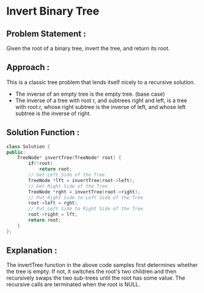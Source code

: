 # Invert Binary Tree 

## Problem Statement :
Given the root of a binary tree, invert the tree, and return its root.

## Approach :
This is a classic tree problem that lends itself nicely to a recursive solution.
* The inverse of an empty tree is the empty tree. (base case)
* The inverse of a tree with root r, and subtrees right and left, is a tree with root r, whose right subtree is the inverse of left, and whose left subtree is the inverse of right.

## Solution Function :

```cpp
class Solution {
public:
    TreeNode* invertTree(TreeNode* root) {
        if(!root)
            return root;
        // Get Left Side of the Tree
        TreeNode *lft = invertTree(root->left);
        // Get Right Side of the Tree
        TreeNode *rght = invertTree(root->right);
        // Put Right Side to Left Side of the Tree
        root->left = rght;
        // Put Left Side to Right Side of the Tree
        root->right = lft;
        return root;
    }
};
```
## Explanation :
The invertTree function in the above code samples first determines whether the tree is empty. If not, it switches the root's two children and then recursively swaps the two sub-trees until the root has some value. The recursive calls are terminated when the root is NULL.
